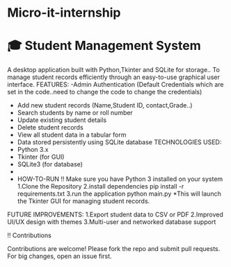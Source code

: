 # Micro-it-internship
# 🎓 Student Management System
A desktop application built with Python,Tkinter and SQLite for storage.. To manage student records efficiently through an easy-to-use graphical user interface.
FEATURES:
-Admin Authentication (Default Credentials which are set in the code..need to change the code to change the credentials)
- Add new student records (Name,Student ID, contact,Grade..)
-  Search students by name or roll number
-  Update existing student details
-  Delete student records
-  View all student data in a tabular form
-  Data stored persistently using SQLite database
TECHNOLOGIES USED:
- Python 3.x
- Tkinter (for GUI)
- SQLite3 (for database)
- 
- HOW-TO-RUN
!! Make sure you have Python 3 installed on your system
1.Clone the Repository
2.install dependencies
  pip install -r requirements.txt
3.run the application
  python main.py
*This will launch the Tkinter GUI for managing student records.

FUTURE IMPROVEMENTS:
1.Export student data to CSV or PDF
2.Improved UI/UX design with themes
3.Multi-user and networked database support

!! Contributions

Contributions are welcome! Please fork the repo and submit pull requests. For big changes, open an issue first.
